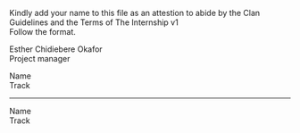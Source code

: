 Kindly add your name to this file as an attestion to abide by the Clan Guidelines and the Terms of The Internship v1
<br/>Follow the format.<br/> 

Esther Chidiebere Okafor <br/>
Project manager

Name <br/>
Track
___
Name <br/>
Track
